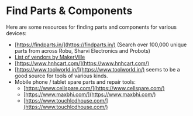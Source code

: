 # Find Parts & Components

Here are some resources for finding parts and components for various devices:

* [https://findparts.in/](https://findparts.in/) (Search over 100,000 unique parts from across Robu, Sharvi Electronics and Probots)
* [List of vendors by MakerVille](https://wiki.makerville.io/docs/Lists/hardware-vendors/)
* [https://www.hnhcart.com/](https://www.hnhcart.com/)
* [https://www.toolworld.in/](https://www.toolworld.in/) seems to be a good source for tools of various kinds.
* Mobile phone / tablet spare parts and repair tools:
  * [https://www.cellspare.com/](https://www.cellspare.com/)
  * [https://www.maxbhi.com/](https://www.maxbhi.com/)
  * [https://www.touchlcdhouse.com/](https://www.touchlcdhouse.com/)


